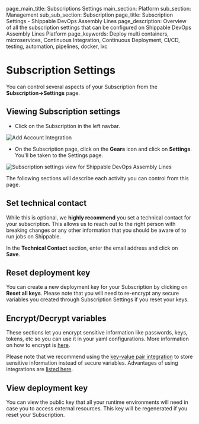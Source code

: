 page_main_title: Subscriptions Settings
main_section: Platform
sub_section: Management
sub_sub_section: Subscription
page_title: Subscription Settings - Shippable DevOps Assembly Lines
page_description: Overview of all the subscription settings that can be configured on Shippable DevOps Assembly Lines Platform
page_keywords: Deploy multi containers, microservices, Continuous Integration, Continuous Deployment, CI/CD, testing, automation, pipelines, docker, lxc

# Subscription Settings

You can control several aspects of your Subscription from the **Subscription->Settings** page.

## Viewing Subscription settings


* Click on the Subscription in the left navbar.

<img src="/images/getting-started/account-settings.png" alt="Add Account Integration">

* On the Subscription page, click on the **Gears** icon and click on **Settings**. You'll be taken to the Settings page.

<img src="/images/platform/management/subscription-settings.png" alt="Subscription settings view for Shippable DevOps Assembly Lines" style="vertical-align: middle;display: block;margin-left: auto;margin-right: auto;"/>

The following sections will describe each activity you can control from this page.

## Set technical contact

While this is optional, we **highly recommend** you set a technical contact for your subscription. This allows us to reach out to the right person with breaking changes or any other information that you should be aware of to run jobs on Shippable.

In the **Technical Contact** section, enter the email address and click on **Save**.

## Reset deployment key

You can create a new deployment key for your Subscription by clicking on **Reset all keys**. Please note that you will need to re-encrypt any secure variables you created through Subscription Settings if you reset your keys.

## Encrypt/Decrypt variables

These sections let you encrypt sensitive information like passwords, keys, tokens, etc so you can use it in your yaml configurations. More information on how to encrypt is [here](/platform/tutorial/security/encrypt-vars).

Please note that we recommend using the [key-value pair integration](/platform/integration/key-value) to store sensitive information instead of secure variables. Advantages of using integrations are [listed here](/platform/integrtion/overview).

## View deployment key

You can view the public key that all your runtime environments will need in case you to access external resources. This key will be regenerated if you reset your Subscription.
